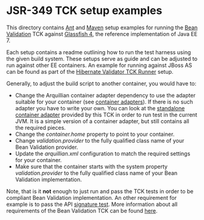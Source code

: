 # JSR-349 TCK setup examples

This directory contains [Ant](https://ant.apache.org) and [Maven](https://maven.apache.org) setup examples for
running the [Bean Validation](http://beanvalidation.org) TCK against [Glassfish 4](http://glassfish.java.net/),
the reference implementation of Java EE 7.

Each setup contains a readme outlining how to run the test harness using the given build system. These setups
serve as guide and can be adjusted to run against other EE containers. An example for running against JBoss AS can
be found as part of the [Hibernate Validator TCK Runner](https://github.com/hibernate/hibernate-validator/tree/master/tck-runner)
setup.

Generally, to adjust the build script to another container, you would have to:

* Change the Arquillian container adapter dependency to use the adapter suitable for your container
 (see [container adapters](https://docs.jboss.org/author/display/ARQ/Container+adapters)). If there is no such adapter
 you have to write your own. You can look at the  [standalone container adapter](https://github.com/beanvalidation/beanvalidation-tck/tree/master/standalone-container-adapter)
 provided by this TCK in order to run test in the current JVM. It is a simple version of a container adapter, but still
 contains all the required pieces.
* Change the _container.home_ property to point to your container.
* Change _validation.provider_ to the fully qualified class name of your Bean Validation provider.
* Update the _arquillian.xml_ configuration to match the required settings for your container.
* Make sure that the container starts with the system property _validation.provider_ to the fully qualified class name
of your Bean Validation implementation.

Note, that is it **not** enough to just run and pass the TCK tests in order to be compliant Bean Validation implementation.
An other requirement for example is to pass the API [signature test](http://docs.jboss.org/hibernate/beanvalidation/tck/1.1/reference/html_single/#sigtest).
More information about all requirements of the Bean Validation TCK can be found [here](http://docs.jboss.org/hibernate/beanvalidation/tck/1.1/reference/html_single/).